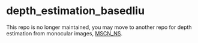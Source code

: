 # depth_estimation_basedliu
This repo is no longer maintained, you may move to another repo for depth estimation from monocular images, [MSCN_NS](https://github.com/xiaofeng94/MSCNNS-for-monocular-depth-estimation).
